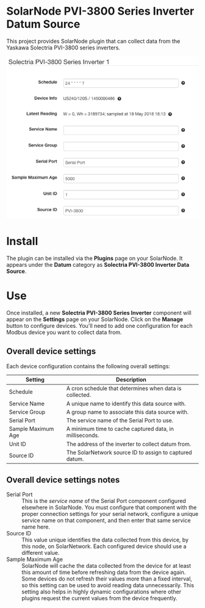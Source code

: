# SolarNode PVI-3800 Series Inverter Datum Source

This project provides SolarNode plugin that can collect data from the Yaskawa
Solectria PVI-3800 series inverters.

![settings](docs/solarnode-pvi3800-device-settings.png)

# Install

The plugin can be installed via the **Plugins** page on your SolarNode. It
appears under the **Datum** category as **Solectria PVI-3800 Inverter Data Source**.

# Use

Once installed, a new **Solectria PVI-3800 Series Inverter** component will
appear on the **Settings** page on your SolarNode. Click on the **Manage**
button to configure devices. You'll need to add one configuration for each
Modbus device you want to collect data from.

## Overall device settings

Each device configuration contains the following overall settings:

| Setting            | Description                                                                      |
|--------------------|----------------------------------------------------------------------------------|
| Schedule           | A cron schedule that determines when data is collected.                          |
| Service Name       | A unique name to identify this data source with.                                 |
| Service Group      | A group name to associate this data source with.                                 |
| Serial Port        | The service name of the Serial Port to use.                                      |
| Sample Maximum Age | A minimum time to cache captured data, in milliseconds.                          |
| Unit ID            | The address of the inverter to collect datum from.                               |
| Source ID          | The SolarNetwork source ID to assign to captured datum.                          |

## Overall device settings notes

<dl>
	<dt>Serial Port</dt>
	<dd>This is the <i>service name</i> of the Serial Port component configured elsewhere
	in SolarNode. You must configure that component with the proper connection settings
	for your serial network, configure a unique service name on that component, and then
	enter that same service name here.</dd>
	<dt>Source ID</dt>
	<dd>This value unique identifies the data collected from this device, by this node,
	 on SolarNetwork. Each configured device should use a different value.</dd>
	<dt>Sample Maximum Age</dt>
	<dd>SolarNode will cache the data collected from the device for at least
	this amount of time before refreshing data from the device again. Some devices
	do not refresh their values more than a fixed interval, so this setting can be
	used to avoid reading data unnecessarily. This setting also helps in highly
	dynamic configurations where other plugins request the current values from
	the device frequently.</dd>
</dl>

